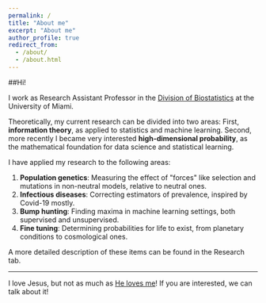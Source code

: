```yaml
---
permalink: /
title: "About me"
excerpt: "About me"
author_profile: true
redirect_from: 
  - /about/
  - /about.html
---
```


##Hi!

I work as Research Assistant Professor in the [Division of Biostatistics](https://www.publichealth.med.miami.edu/divisions/biostatistics/) at the University of Miami. 

Theoretically, my current research can be divided into two areas: First, **information theory**, as applied to statistics and machine learning. Second, more recently I became very interested **high-dimensional probability**, as the mathematical foundation for data science and statistical learning.

I have applied my research to the following areas:

1. **Population genetics**: Measuring the effect of "forces" like selection and mutations in non-neutral models, relative to neutral ones.
2. **Infectious diseases**: Correcting estimators of prevalence, inspired by Covid-19 mostly.
3. **Bump hunting**: Finding maxima in machine learning settings, both supervised and unsupervised.
4. **Fine tuning**: Determining probabilities for life to exist, from planetary conditions to cosmological ones. 

A more detailed description of these items can be found in the Research tab.

---


I love Jesus, but not as much as [He loves me](https://www.biblegateway.com/passage/?search=John%203%3A16&version=NIV)! If you are interested, we can talk about it!
